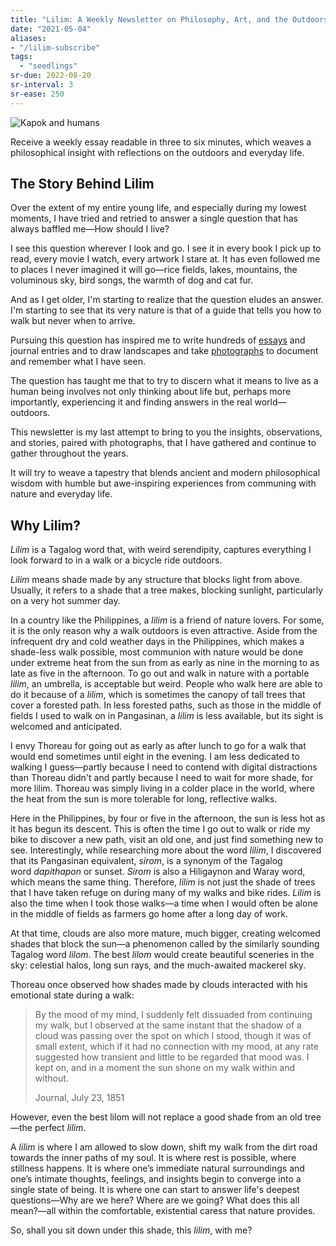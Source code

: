 ```yaml
---
title: "Lilim: A Weekly Newsletter on Philosophy, Art, and the Outdoors"
date: "2021-05-04"
aliases:
- "/lilim-subscribe"
tags:
  - "seedlings"
sr-due: 2022-08-20
sr-interval: 3
sr-ease: 250
---
```


![Kapok and humans](/lilim/images/001/Kapok-and-Humans.jpg)

Receive a weekly essay readable in three to six minutes, which weaves a philosophical insight with reflections on the outdoors and everyday life.

## The Story Behind Lilim

Over the extent of my entire young life, and especially during my lowest moments, I have tried and retried to answer a single question that has always baffled me—How should I live?

I see this question wherever I look and go. I see it in every book I pick up to read, every movie I watch, every artwork I stare at. It has even followed me to places I never imagined it will go—rice fields, lakes, mountains, the voluminous sky, bird songs, the warmth of dog and cat fur.

And as I get older, I'm starting to realize that the question eludes an answer. I'm starting to see that its very nature is that of a guide that tells you how to walk but never when to arrive.

Pursuing this question has inspired me to write hundreds of [essays](/tags/essays) and journal entries and to draw landscapes and take [photographs](https://www.instagram.com/vinceimbat) to document and remember what I have seen.

The question has taught me that to try to discern what it means to live as a human being involves not only thinking about life but, perhaps more importantly, experiencing it and finding answers in the real world—outdoors.

This newsletter is my last attempt to bring to you the insights, observations, and stories, paired with photographs, that I have gathered and continue to gather throughout the years.

It will try to weave a tapestry that blends ancient and modern philosophical wisdom with humble but awe-inspiring experiences from communing with nature and everyday life.

## Why Lilim?

_Lilim_ is a Tagalog word that, with weird serendipity, captures everything I look forward to in a walk or a bicycle ride outdoors.

_Lilim_ means shade made by any structure that blocks light from above. Usually, it refers to a shade that a tree makes, blocking sunlight, particularly on a very hot summer day.

In a country like the Philippines, a _lilim_ is a friend of nature lovers. For some, it is the only reason why a walk outdoors is even attractive. Aside from the infrequent dry and cold weather days in the Philippines, which makes a shade-less walk possible, most communion with nature would be done under extreme heat from the sun from as early as nine in the morning to as late as five in the afternoon. To go out and walk in nature with a portable _lilim_, an umbrella, is acceptable but weird. People who walk here are able to do it because of a _lilim_, which is sometimes the canopy of tall trees that cover a forested path. In less forested paths, such as those in the middle of fields I used to walk on in Pangasinan, a _lilim_ is less available, but its sight is welcomed and anticipated.

I envy Thoreau for going out as early as after lunch to go for a walk that would end sometimes until eight in the evening. I am less dedicated to walking I guess—partly because I need to contend with digital distractions than Thoreau didn't and partly because I need to wait for more shade, for more lilim. Thoreau was simply living in a colder place in the world, where the heat from the sun is more tolerable for long, reflective walks.

Here in the Philippines, by four or five in the afternoon, the sun is less hot as it has begun its descent. This is often the time I go out to walk or ride my bike to discover a new path, visit an old one, and just find something new to see. Interestingly, while researching more about the word _lilim_, I discovered that its Pangasinan equivalent, _sirom_, is a synonym of the Tagalog word _dapithapon_ or sunset. _Sirom_ is also a Hiligaynon and Waray word, which means the same thing. Therefore, _lilim_ is not just the shade of trees that I have taken refuge on during many of my walks and bike rides. _Lilim_ is also the time when I took those walks—a time when I would often be alone in the middle of fields as farmers go home after a long day of work.

At that time, clouds are also more mature, much bigger, creating welcomed shades that block the sun—a phenomenon called by the similarly sounding Tagalog word _lilom_. The best _lilom_ would create beautiful sceneries in the sky: celestial halos, long sun rays, and the much-awaited mackerel sky.

Thoreau once observed how shades made by clouds interacted with his emotional state during a walk:

> By the mood of my mind, I suddenly felt dissuaded from continuing my walk, but I observed at the same instant that the shadow of a cloud was passing over the spot on which I stood, though it was of small extent, which if it had no connection with my mood, at any rate suggested how transient and little to be regarded that mood was. I kept on, and in a moment the sun shone on my walk within and without.
>
> Journal, July 23, 1851

However, even the best lilom will not replace a good shade from an old tree—the perfect _lilim_.

A _lilim_ is where I am allowed to slow down, shift my walk from the dirt road towards the inner paths of my soul. It is where rest is possible, where stillness happens. It is where one’s immediate natural surroundings and one’s intimate thoughts, feelings, and insights begin to converge into a single state of being. It is where one can start to answer life's deepest questions—Why are we here? Where are we going? What does this all mean?—all within the comfortable, existential caress that nature provides.

So, shall you sit down under this shade, this _lilim_, with me?